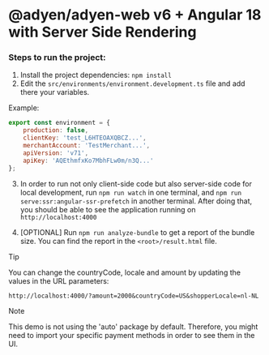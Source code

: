 # @adyen/adyen-web v6 + Angular 18 with Server Side Rendering

### Steps to run the project:

1. Install the project dependencies: `npm install`
2. Edit the `src/environments/environment.development.ts` file and add there your variables.

Example:

```js
export const environment = {
    production: false,
    clientKey: 'test_L6HTEOAXQBCZ...',
    merchantAccount: 'TestMerchant...',
    apiVersion: 'v71',
    apiKey: 'AQEthmfxKo7MbhFLw0m/n3Q...'
};
```

3. In order to run not only client-side code but also server-side code for local development, run `npm run watch` in one terminal, and `npm run serve:ssr:angular-ssr-prefetch` in another terminal. After doing that, you should be able to see the application running on `http://localhost:4000`

4. [OPTIONAL] Run `npm run analyze-bundle` to get a report of the bundle size. You can find the report in the `<root>/result.html` file.

> [!TIP]
> You can change the countryCode, locale and amount by updating the values in the URL parameters:
>
> `http://localhost:4000/?amount=2000&countryCode=US&shopperLocale=nl-NL`

> [!NOTE]
> This demo is not using the 'auto' package by default. Therefore, you might need to import your specific payment methods in order to see them in the UI.
